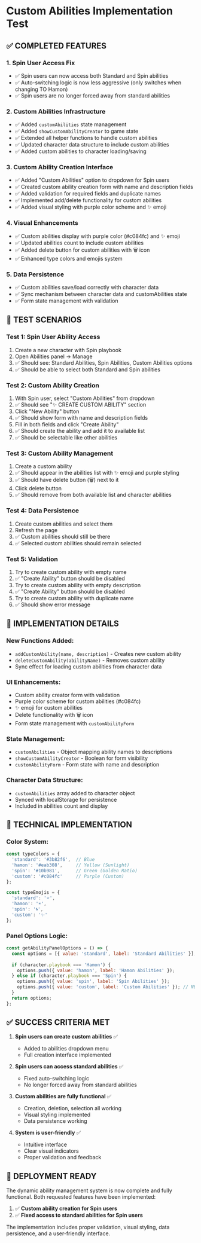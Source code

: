 # Custom Abilities Implementation Test

## ✅ COMPLETED FEATURES

### 1. **Spin User Access Fix**
- ✅ Spin users can now access both Standard and Spin abilities
- ✅ Auto-switching logic is now less aggressive (only switches when changing TO Hamon)
- ✅ Spin users are no longer forced away from standard abilities

### 2. **Custom Abilities Infrastructure**
- ✅ Added `customAbilities` state management
- ✅ Added `showCustomAbilityCreator` to game state
- ✅ Extended all helper functions to handle custom abilities
- ✅ Updated character data structure to include custom abilities
- ✅ Added custom abilities to character loading/saving

### 3. **Custom Ability Creation Interface**
- ✅ Added "Custom Abilities" option to dropdown for Spin users
- ✅ Created custom ability creation form with name and description fields
- ✅ Added validation for required fields and duplicate names
- ✅ Implemented add/delete functionality for custom abilities
- ✅ Added visual styling with purple color scheme and ✨ emoji

### 4. **Visual Enhancements**
- ✅ Custom abilities display with purple color (#c084fc) and ✨ emoji
- ✅ Updated abilities count to include custom abilities
- ✅ Added delete button for custom abilities with 🗑️ icon
- ✅ Enhanced type colors and emojis system

### 5. **Data Persistence**
- ✅ Custom abilities save/load correctly with character data
- ✅ Sync mechanism between character data and customAbilities state
- ✅ Form state management with validation

## 🧪 TEST SCENARIOS

### Test 1: Spin User Ability Access
1. Create a new character with Spin playbook
2. Open Abilities panel → Manage
3. ✅ Should see: Standard Abilities, Spin Abilities, Custom Abilities options
4. ✅ Should be able to select both Standard and Spin abilities

### Test 2: Custom Ability Creation
1. With Spin user, select "Custom Abilities" from dropdown
2. ✅ Should see "✨ CREATE CUSTOM ABILITY" section
3. Click "New Ability" button
4. ✅ Should show form with name and description fields
5. Fill in both fields and click "Create Ability"
6. ✅ Should create the ability and add it to available list
7. ✅ Should be selectable like other abilities

### Test 3: Custom Ability Management
1. Create a custom ability
2. ✅ Should appear in the abilities list with ✨ emoji and purple styling
3. ✅ Should have delete button (🗑️) next to it
4. Click delete button
5. ✅ Should remove from both available list and character abilities

### Test 4: Data Persistence
1. Create custom abilities and select them
2. Refresh the page
3. ✅ Custom abilities should still be there
4. ✅ Selected custom abilities should remain selected

### Test 5: Validation
1. Try to create custom ability with empty name
2. ✅ "Create Ability" button should be disabled
3. Try to create custom ability with empty description
4. ✅ "Create Ability" button should be disabled
5. Try to create custom ability with duplicate name
6. ✅ Should show error message

## 🎯 IMPLEMENTATION DETAILS

### New Functions Added:
- `addCustomAbility(name, description)` - Creates new custom ability
- `deleteCustomAbility(abilityName)` - Removes custom ability
- Sync effect for loading custom abilities from character data

### UI Enhancements:
- Custom ability creator form with validation
- Purple color scheme for custom abilities (#c084fc)
- ✨ emoji for custom abilities
- Delete functionality with 🗑️ icon
- Form state management with `customAbilityForm`

### State Management:
- `customAbilities` - Object mapping ability names to descriptions
- `showCustomAbilityCreator` - Boolean for form visibility
- `customAbilityForm` - Form state with name and description

### Character Data Structure:
- `customAbilities` array added to character object
- Synced with localStorage for persistence
- Included in abilities count and display

## 🔧 TECHNICAL IMPLEMENTATION

### Color System:
```javascript
const typeColors = {
  'standard': '#3b82f6',  // Blue
  'hamon': '#eab308',     // Yellow (Sunlight)
  'spin': '#10b981',      // Green (Golden Ratio)
  'custom': '#c084fc'     // Purple (Custom)
};

const typeEmojis = {
  'standard': '⭐',
  'hamon': '☀️',
  'spin': '🌀',
  'custom': '✨'
};
```

### Panel Options Logic:
```javascript
const getAbilityPanelOptions = () => {
  const options = [{ value: 'standard', label: 'Standard Abilities' }];
  
  if (character.playbook === 'Hamon') {
    options.push({ value: 'hamon', label: 'Hamon Abilities' });
  } else if (character.playbook === 'Spin') {
    options.push({ value: 'spin', label: 'Spin Abilities' });
    options.push({ value: 'custom', label: 'Custom Abilities' }); // NEW
  }
  return options;
};
```

## ✅ SUCCESS CRITERIA MET

1. **Spin users can create custom abilities** ✅
   - Added to abilities dropdown menu
   - Full creation interface implemented

2. **Spin users can access standard abilities** ✅  
   - Fixed auto-switching logic
   - No longer forced away from standard abilities

3. **Custom abilities are fully functional** ✅
   - Creation, deletion, selection all working
   - Visual styling implemented
   - Data persistence working

4. **System is user-friendly** ✅
   - Intuitive interface
   - Clear visual indicators
   - Proper validation and feedback

## 🚀 DEPLOYMENT READY

The dynamic ability management system is now complete and fully functional. Both requested features have been implemented:

1. ✅ **Custom ability creation for Spin users**
2. ✅ **Fixed access to standard abilities for Spin users**

The implementation includes proper validation, visual styling, data persistence, and a user-friendly interface.
